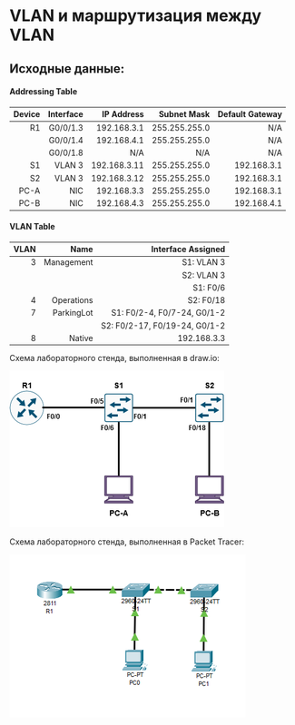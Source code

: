 # VLAN и маршрутизация между VLAN
    
## Исходные данные:

#### Addressing Table

| Device  | Interface          |IP Address   |Subnet Mask  |Default Gateway|
| -------:|------------------:| -------------:| -----------:| -------------:|
| R1      | G0/0/1.3           | 192.168.3.1  |255.255.255.0| N/A           |
|         | G0/0/1.4           | 192.168.4.1  |255.255.255.0| N/A           |
|         | G0/0/1.8           | N/A          |N/A          | N/A           |
| S1      | VLAN 3             | 192.168.3.11 |255.255.255.0| 192.168.3.1   |
| S2      | VLAN 3             | 192.168.3.12 |255.255.255.0| 192.168.3.1   |
| PC-A    | NIC                | 192.168.3.3  |255.255.255.0| 192.168.3.1   |
| PC-B    | NIC                | 192.168.4.3  |255.255.255.0| 192.168.4.1   |

#### VLAN Table

| VLAN    | Name             |Interface Assigned   
| -------:|-----------------:| ------------:| 
| 3       | Management       | S1: VLAN 3  |
|         |                  | S2: VLAN 3  |
|         |                  | S1: F0/6    |
| 4       | Operations       | S2: F0/18   |
| 7       | ParkingLot       | S1: F0/2-4, F0/7-24, G0/1-2   |
|         |                  | S2: F0/2-17, F0/19-24, G0/1-2 |
| 8       | Native           | 192.168.3.3  |

Cхема лабораторного стенда, выполненная в draw.io:

![Image alt](https://github.com/Misha-cook/otus-networks/blob/main/labs/lab01/%D0%A1%D1%85%D0%B5%D0%BC%D0%B0.png)

Cхема лабораторного стенда, выполненная в Packet Tracer:

![Image alt](https://github.com/Misha-cook/otus-networks/blob/main/labs/lab01/%D0%A1%D1%85%D0%B5%D0%BC%D0%B0%20Packet%20Tracer.png)

